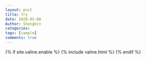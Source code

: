 ```yaml
---
layout: post
title: Try
date: 2020-05-08
Author: Shengbin
categories: 
tags: [sample]
comments: true
---
```



<!-- Valine 评论框 start -->
{% if site.valine.enable %}
  {% include valine.html %}
{% endif %}
<!-- Valine 评论框 end -->


 